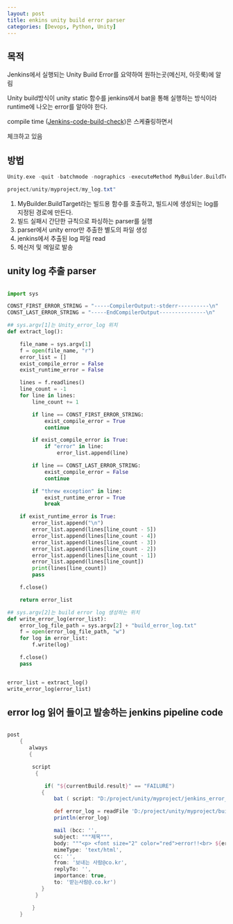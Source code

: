 ```yaml
---
layout: post
title: enkins unity build error parser
categories: [Devops, Python, Unity]
---
```



## 목적

Jenkins에서 실행되는 Unity Build Error를 요약하여 원하는곳(메신저, 아웃룩)에 알림

Unity build방식이 unity static 함수를 jenkins에서 bat을 통해 실행하는 방식이라 runtime에 나오는 error를 알아야 한다.

compile time ([Jenkins-code-build-check](https://soowankim.github.io/devops/gameengine/2020/01/16/Jenkins-code-build-check.html))은 스케쥴링하면서

체크하고 있음


## 방법


```groovy
Unity.exe -quit -batchmode -nographics -executeMethod MyBuilder.BuildTest -projectPath "D:/project/unity/myproject" -buildTarget android -logFile "D:/

project/unity/myproject/my_log.txt"
```

1. MyBuilder.BuildTarget라는 빌드용 함수를 호출하고, 빌드시에 생성되는 log를 지정된 경로에 만든다.
2. 빌드 실패시 간단한 규칙으로 파싱하는 parser를 실행
3. parser에서 unity error만 추출한 별도의 파일 생성
4. jenkins에서 추출된 log 파일 read
5. 메신저 및 메일로 발송


## unity log 추출 parser

```python

import sys

CONST_FIRST_ERROR_STRING = "-----CompilerOutput:-stderr----------\n"
CONST_LAST_ERROR_STRING = "-----EndCompilerOutput---------------\n"

## sys.argv[1]는 Unity_error_log 위치
def extract_log():

    file_name = sys.argv[1]
    f = open(file_name, "r")
    error_list = []
    exist_compile_error = False
    exist_runtime_error = False

    lines = f.readlines()
    line_count = -1
    for line in lines:
        line_count += 1

        if line == CONST_FIRST_ERROR_STRING:
            exist_compile_error = True
            continue

        if exist_compile_error is True:
            if "error" in line:
                error_list.append(line)

        if line == CONST_LAST_ERROR_STRING:
            exist_compile_error = False
            continue

        if "threw exception" in line:
            exist_runtime_error = True
            break

    if exist_runtime_error is True:
        error_list.append("\n")
        error_list.append(lines[line_count - 5])
        error_list.append(lines[line_count - 4])
        error_list.append(lines[line_count - 3])
        error_list.append(lines[line_count - 2])
        error_list.append(lines[line_count - 1])
        error_list.append(lines[line_count])
        print(lines[line_count])
        pass

    f.close()

    return error_list

## sys.argv[2]는 build error log 생성하는 위치
def write_error_log(error_list):
    error_log_file_path = sys.argv[2] + "build_error_log.txt"
    f = open(error_log_file_path, "w")
    for log in error_list:
        f.write(log)

    f.close()
    pass


error_list = extract_log()
write_error_log(error_list)


```

## error log 읽어 들이고 발송하는 jenkins pipeline code

```groovy

post
    {
       always
       {

        script
         {

            if( "${currentBuild.result}" == "FAILURE")
           {
               bat ( script: "D:/project/unity/myproject/jenkins_error_log_parser.exe D:/project/unity/myproject/my_log.txt D:/project/unity/myproject/" ,  returnStdout: true )

               def error_log = readFile 'D:/project/unity/myproject/build_error_log.txt'
               println(error_log)

               mail (bcc: '',
               subject: """제목""",
               body: """<p> <font size="2" color="red">error!!<br> ${error_log}<br><br>error log : ${BUILD_URL}</font></p>""",
               mimeType: 'text/html',
               cc: '',
               from: '보내는 사람@co.kr',
               replyTo: '',
               importance: true,
               to: '받는사람@.co.kr')
           }
         }

        }
    }

```


